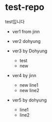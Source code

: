 # test-repo
  test입니다

- ver1 from jinn

- ver2  dohyung

- ver3 by Dohyung
  - test
  - new

- ver4 by jinn
  - new line1
  - new line2

- ver5 by dohyung
  - line1
  - line2
